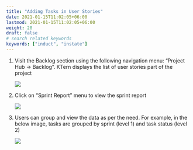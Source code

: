 ```yaml
---
title: "Adding Tasks in User Stories"
date: 2021-01-15T11:02:05+06:00
lastmod: 2021-01-15T11:02:05+06:00
weight: 20
draft: false
# search related keywords
keywords: ["induct", "instate"]
---
```



1. Visit the Backlog section using the following navigation menu: “Project Hub -> Backlog”. KTern
   displays the list of user stories part of the project

   ![](https://storage.googleapis.com/ktern-public-files/product-documentation/st-1.png)

2. Click on “Sprint Report” menu to view the sprint report

   ![](https://storage.googleapis.com/ktern-public-files/product-documentation/st-2.png)

3. Users can group and view the data as per the need. For example, in the below image, tasks are
   grouped by sprint (level 1) and task status (level 2)

   ![](https://storage.googleapis.com/ktern-public-files/product-documentation/st-3.png)
